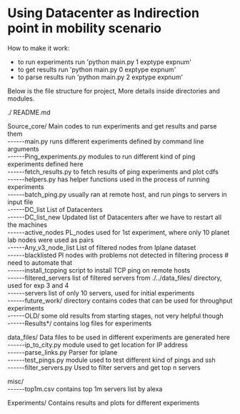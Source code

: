 # Using Datacenter as Indirection point in mobility scenario  

How to make it work:
- to run experiments run 'python main.py 1 exptype expnum'  
- to get results run 'python main.py 0 exptype expnum'  
- to parse results run 'python main.py 2 exptype expnum'  
  

Below is the file structure for project, More details inside directories and modules.  

./
README.md

Source_core/ 		      Main codes to run experiments and get results and parse them  
------main.py 			  runs different experiments defined by command line arguments  
------Ping_experiments.py modules to run different kind of ping experiments defined here  
------fetch_results.py    to fetch results of ping experiments and plot cdfs  
------helpers.py          has helper functions used in the process of running experiments  
------batch_ping.py       usually ran at remote host, and run pings to servers in input file  
------DC_list             List of Datacenters  
------DC_list_new         Updated list of Datacenters after we have to restart all the machines  
------active_nodes        PL_nodes used for 1st experiment, where only 10 planet lab nodes were used as pairs  
------Any_v3_node_list    List of filtered nodes from Iplane dataset  
------blacklisted         Pl nodes with problems not detected in filtering process # need to automate that  
------install_tcpping     script to install TCP ping on remote hosts  
------filtered_servers    list of filtered servers from ./../data_files/ directory, used for exp 3 and 4  
------servers             list of only 10 servers, used for initial experiments  
------future_work/        directory contains codes that can be used for throughput experiments  
------OLD/                some old results from starting stages, not very helpful though  
------Results*/           contains log files for experiments  
  
data_files/               Data files to be used in different experiments are generated here  
------ip_to_city.py 	  module used to get location for IP address  
------parse_links.py      Parser for iplane  
------test_pings.py       module used to test different kind of pings and ssh  
------filter_servers.py   Used to filter servers and get top n servers  
  
misc/  
------top1m.csv          contains top 1m servers list by alexa  
  
Experiments/             Contains results and plots for different experiments  
